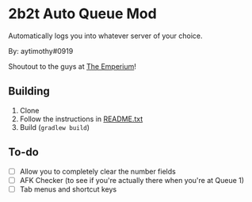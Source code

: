 # 2b2t Auto Queue Mod

Automatically logs you into whatever server of your choice.

By: aytimothy#0919

Shoutout to the guys at [The Emperium](http://discord.gg/emperium)!

## Building

1. Clone
2. Follow the instructions in [README.txt](README.txt)
3. Build (`gradlew build`)

## To-do

 - [ ] Allow you to completely clear the number fields  
 - [ ] AFK Checker (to see if you're actually there when you're at Queue 1)
 - [ ] Tab menus and shortcut keys
